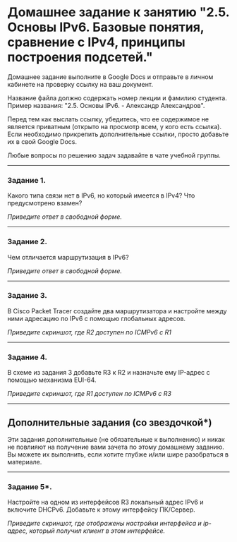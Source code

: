 # Домашнее задание к занятию "2.5. Основы IPv6. Базовые понятия, сравнение с IPv4, принципы построения подсетей."

Домашнее задание выполните в Google Docs и отправьте в личном кабинете на проверку ссылку на ваш документ.

Название файла должно содержать номер лекции и фамилию студента. Пример названия: "2.5. Основы IPv6. - Александр Александров".

Перед тем как выслать ссылку, убедитесь, что ее содержимое не является приватным (открыто на просмотр всем, у кого есть ссылка). Если необходимо прикрепить дополнительные ссылки, просто добавьте их в свой Google Docs.

Любые вопросы по решению задач задавайте в чате учебной группы.

---

### Задание 1.

Какого типа связи нет в IPv6, но который имеется в IPv4? Что предусмотрено взамен?

*Приведите ответ в свободной форме.*

---

### Задание 2.

Чем отличается маршрутизация в IPv6?

*Приведите ответ в свободной форме.*

---

### Задание 3.

В Cisco Packet Tracer создайте два маршрутизатора и настройте между ними адресацию по IPv6 с помощью глобальных адресов.

*Приведите скриншот, где R2 доступен по ICMPv6 с R1*

---

### Задание 4.

В схеме из задания 3 добавьте R3 к R2 и назначьте ему IP-адрес c помощью механизма EUI-64.

*Приведите скриншот, где R1 доступен по ICMPv6 с R3*


---

## Дополнительные задания (со звездочкой*)

Эти задания дополнительные (не обязательные к выполнению) и никак не повлияют на получение вами зачета по этому домашнему заданию. Вы можете их выполнить, если хотите глубже и/или шире разобраться в материале.

---

### Задание 5*.

Настройте на одном из интерфейсов R3 локальный адрес IPv6 и включите DHCPv6. Добавьте к этому интерфейсу ПК/Сервер.

*Приведите скриншот, где отображены настройки интерфейса и ip-адрес, который получил клиент в этом интерфейсе.*
